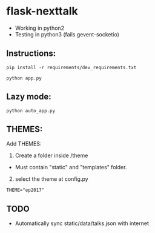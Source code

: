 # flask-nexttalk
- Working in python2
- Testing in python3 (fails gevent-socketio)

Instructions:
------
```
pip install -r requirements/dev_requirements.txt
```
```
python app.py
```

Lazy mode:
------

```
python auto_app.py
```

THEMES:
-------

Add THEMES:
1. Create a folder inside /theme
  - Must contain "static" and "templates" folder.
2. select the theme at config.py
```
THEME="ep2017"
```

TODO
------
- Automatically sync static/data/talks.json with internet
